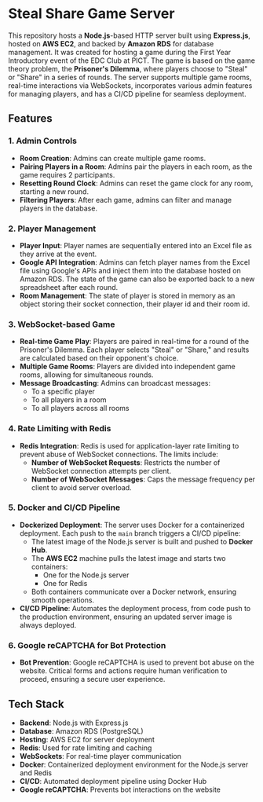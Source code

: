 # Steal Share Game Server

This repository hosts a **Node.js**-based HTTP server built using **Express.js**, hosted on **AWS EC2**, and backed by **Amazon RDS** for database management. It was created for hosting a game during the First Year Introductory event of the EDC Club at PICT. The game is based on the game theory problem, the **Prisoner's Dilemma**, where players choose to "Steal" or "Share" in a series of rounds. The server supports multiple game rooms, real-time interactions via WebSockets, incorporates various admin features for managing players, and has a CI/CD pipeline for seamless deployment.

## Features

### 1. Admin Controls
- **Room Creation**: Admins can create multiple game rooms.
- **Pairing Players in a Room**: Admins pair the players in each room, as the game requires 2 participants.
- **Resetting Round Clock**: Admins can reset the game clock for any room, starting a new round.
- **Filtering Players**: After each game, admins can filter and manage players in the database.

### 2. Player Management
- **Player Input**: Player names are sequentially entered into an Excel file as they arrive at the event.
- **Google API Integration**: Admins can fetch player names from the Excel file using Google's APIs and inject them into the database hosted on Amazon RDS. The state of the game can also be exported back to a new spreadsheet after each round.
- **Room Management**: The state of player is stored in memory as an object storing their socket connection, their player id and their room id.

### 3. WebSocket-based Game
- **Real-time Game Play**: Players are paired in real-time for a round of the Prisoner's Dilemma. Each player selects "Steal" or "Share," and results are calculated based on their opponent's choice.
- **Multiple Game Rooms**: Players are divided into independent game rooms, allowing for simultaneous rounds.
- **Message Broadcasting**: Admins can broadcast messages:
  - To a specific player
  - To all players in a room
  - To all players across all rooms

### 4. Rate Limiting with Redis
- **Redis Integration**: Redis is used for application-layer rate limiting to prevent abuse of WebSocket connections. The limits include:
  - **Number of WebSocket Requests**: Restricts the number of WebSocket connection attempts per client.
  - **Number of WebSocket Messages**: Caps the message frequency per client to avoid server overload.

### 5. Docker and CI/CD Pipeline
- **Dockerized Deployment**: The server uses Docker for a containerized deployment. Each push to the `main` branch triggers a CI/CD pipeline:
  - The latest image of the Node.js server is built and pushed to **Docker Hub**.
  - The **AWS EC2** machine pulls the latest image and starts two containers:
    - One for the Node.js server
    - One for Redis
  - Both containers communicate over a Docker network, ensuring smooth operations.
- **CI/CD Pipeline**: Automates the deployment process, from code push to the production environment, ensuring an updated server image is always deployed.

### 6. Google reCAPTCHA for Bot Protection
- **Bot Prevention**: Google reCAPTCHA is used to prevent bot abuse on the website. Critical forms and actions require human verification to proceed, ensuring a secure user experience.

## Tech Stack

- **Backend**: Node.js with Express.js
- **Database**: Amazon RDS (PostgreSQL)
- **Hosting**: AWS EC2 for server deployment
- **Redis**: Used for rate limiting and caching
- **WebSockets**: For real-time player communication
- **Docker**: Containerized deployment environment for the Node.js server and Redis
- **CI/CD**: Automated deployment pipeline using Docker Hub
- **Google reCAPTCHA**: Prevents bot interactions on the website
